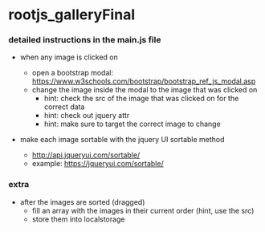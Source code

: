 # rootjs_galleryFinal

### detailed instructions in the main.js file

- when any image is clicked on
  - open a bootstrap modal: https://www.w3schools.com/bootstrap/bootstrap_ref_js_modal.asp
  - change the image inside the modal to the image that was clicked on
    - hint: check the src of the image that was clicked on for the correct data
    - hint: check out jquery attr
    - hint: make sure to target the correct image to change

- make each image sortable with the jquery UI sortable method
  - http://api.jqueryui.com/sortable/
  - example: https://jqueryui.com/sortable/
  
### extra
- after the images are sorted (dragged)
  - fill an array with the images in their current order (hint, use the src)
  - store them into localstorage
